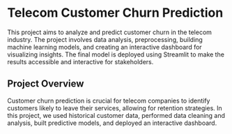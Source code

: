 # Telecom Customer Churn Prediction
This project aims to analyze and predict customer churn in the telecom industry. The project involves data analysis, preprocessing, building machine learning models, and creating an interactive dashboard for visualizing insights. The final model is deployed using Streamlit to make the results accessible and interactive for stakeholders.

## Project Overview
Customer churn prediction is crucial for telecom companies to identify customers likely to leave their services, allowing for retention strategies. In this project, we used historical customer data, performed data cleaning and analysis, built predictive models, and deployed an interactive dashboard.
